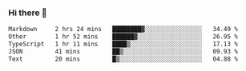 ### Hi there 👋

<!--
**WShiBin/WShiBin** is a ✨ _special_ ✨ repository because its `README.md` (this file) appears on your GitHub profile.

Here are some ideas to get you started:

- 🔭 I’m currently working on ...
- 🌱 I’m currently learning ...
- 👯 I’m looking to collaborate on ...
- 🤔 I’m looking for help with ...
- 💬 Ask me about ...
- 📫 How to reach me: ...
- 😄 Pronouns: ...
- ⚡ Fun fact: ...
-->

<!--START_SECTION:waka-->

```txt
Markdown     2 hrs 24 mins   ████████▓░░░░░░░░░░░░░░░░   34.49 %
Other        1 hr 52 mins    ██████▓░░░░░░░░░░░░░░░░░░   26.95 %
TypeScript   1 hr 11 mins    ████▒░░░░░░░░░░░░░░░░░░░░   17.13 %
JSON         41 mins         ██▒░░░░░░░░░░░░░░░░░░░░░░   09.93 %
Text         20 mins         █▒░░░░░░░░░░░░░░░░░░░░░░░   04.88 %
```

<!--END_SECTION:waka-->
